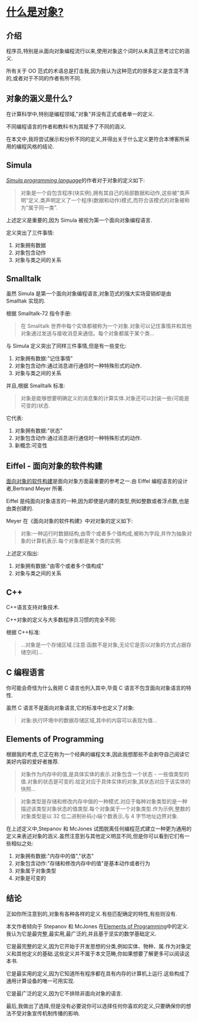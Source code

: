 # [什么是对象?](http://componentsprogramming.com/whats-your-favorite-flavor-of-object/)

## 介绍

程序员,特别是从面向对象编程流行以来,使用对象这个词时从未真正思考过它的涵义.

所有关于 OO 范式的术语总是打击我,因为我认为这种范式的很多定义是含混不清的,或者对于不同的作者有所不同.

## 对象的涵义是什么?

在计算科学中,特别是编程领域,"对象"并没有正式或者单一的定义.

不同编程语言的作者和教科书为其赋予了不同的涵义.

在本文中,我将尝试展示和分析不同的定义,并得出关于什么定义更符合本博客所采用的编程风格的结论.

## Simula

[_Simula programming language_](https://en.wikipedia.org/wiki/Simula)的作者对于对象的定义如下:

> 对象是一个自包含程序(块实例),拥有其自己的局部数据和动作,这些被"类声明"定义.类声明定义了一个程序(数据和动作)模式,而符合该模式的对象被称为"属于同一类".

上述定义是重要的,因为 Simula 被视为第一个面向对象编程语言.

定义突出了三件事情:

1. 对象拥有数据
2. 对象包含动作
3. 对象与类之间的关系

## Smalltalk

虽然 Simula 是第一个面向对象编程语言,对象范式的强大实场营销却是由 Smalltak 实现的.

根据 Smalltalk-72 指令手册:

> 在 Smalltalk 世界中每个实体都被称为一个对象.对象可以记住事情并和其他对象通过发送与接收消息来通信。每个对象都属于某个类...

与 Simula 定义突出了同样三件事情,但是有一些变化:

1. 对象拥有数据:"记住事情"
2. 对象包含动作:通过消息进行通信时一种特殊形式的动作.
3. 对象与类之间的关系

并且,根据 Smalltalk 标准:

> 对象是能够想要明确定义的消息集的计算实体.对象还可以封装一些(可能是可变的)状态.

它代表:

1. 对象拥有数据:"状态"
2. 对象包含动作:通过消息进行通信时一种特殊形式的动作.
3. 新概念:可变性

## Eiffel - 面向对象的软件构建

[面向对象的软件构建](http://www.amazon.com/Object-Oriented-Software-Construction-CD-ROM-Edition/dp/0136291554)是面向对象方面最重要的参考之一.由 Eiffel 编程语言的设计者,Bertrand Meyer 所著.

Eiffel 是纯面向对象语言的一种,因为即使是内建的类型,例如整数或者浮点数,也是由类创建的.

Meyer 在《面向对象的软件构建》中对对象的定义如下:

> 对象:一种运行时数据结构,由零个或者多个值构成,被称为字段,并作为抽象对象的计算机表示.每个对象都是某个类的实例.

上述定义指出:

1. 对象拥有数据:"由零个或者多个值构成"
2. 对象与类之间的关系

## C++

C++语言支持对象技术.

C++对象的定义与大多数程序员习惯的完全不同:

根据 C++标准:

> ...对象是一个存储区域.[注意:函数不是对象,无论它是否以对象的方式占据存储空间]...

## C 编程语言

你可能会奇怪为什么我把 C 语言也列入其中,毕竟 C 语言不包含面向对象语言的特性.

虽然 C 语言不是面向对象语言,它的标准中也定义了对象:

> 对象:执行环境中的数据存储区域,其中的内容可以表现为值...

## Elements of Programming

根据我的考虑,它正在称为一个经典的编程文本,因此我想那些不会剥夺自己阅读它美好内容的爱好者推荐.

> 对象作为内存中的值,是具体实体的表示.对象包含一个状态 - 一些值类型的值.对象的状态是可变的.给定对应于具体实体的对象,其状态对应于该实体的快照...

> 对象类型是存储和修改内存中值的一种模式.对应于每种对象类型的是一种描述该类型对象状态的值类型.每个对象属于一个对象类型.作为示例,整数的对象类型是以 32 位二进制补码小端个数表示,与 4 字节地址边界对象.

在上述定义中,Stepanov 和 McJones 试图脱离任何编程范式建立一种更为通用的定义来表述对象的涵义.虽然注意到与其他定义明显不同,但是你可以看到它们有一些相似之处:

1. 对象拥有数据:"内存中的值","状态"
2. 对象包含动作:"存储和修改内存中的值"是基本动作或者行为
3. 对象属于对象类型
4. 对象是可变的

## 结论

正如你所注意到的,对象有各种各样的定义.有些匹配确定的特性,有些则没有.

本文作者倾向于 Stepanov 和 McJones 在[Elements of Programming](http://www.elementsofprogramming.com/)中的定义.我认为它是最完整,最实用,最广泛的,并且基于坚实的数学基础定义.

它是最完整的定义,因为它开始于开发思想的分类,例如实体、物种、属.作为对象定义和其他定义的基础.这些定义并不属于本文范畴,你如果想要了解更多可以阅读这本书.

它是最实用的定义,因为它知道所有程序都在具有内存的计算机上运行.这些构成了通用计算设备的唯一可用实现.

它是最广泛的定义,因为它不排除非面向对象的语言.

最后,我做出了选择,但是没有必要说你可以选择任何你喜欢的定义,只要确保你的想法不受对象宣传机制传播的影响.
